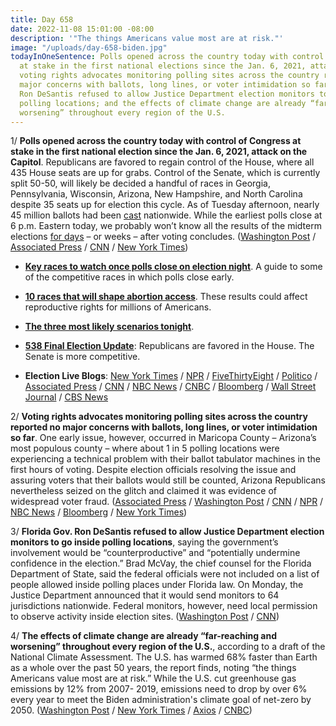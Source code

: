```yaml
---
title: Day 658
date: 2022-11-08 15:01:00 -08:00
description: '"The things Americans value most are at risk."'
image: "/uploads/day-658-biden.jpg"
todayInOneSentence: Polls opened across the country today with control of Congress
  at stake in the first national elections since the Jan. 6, 2021, attack on the Capitol;
  voting rights advocates monitoring polling sites across the country reported no
  major concerns with ballots, long lines, or voter intimidation so far; Florida Gov.
  Ron DeSantis refused to allow Justice Department election monitors to go inside
  polling locations; and the effects of climate change are already “far-reaching and
  worsening” throughout every region of the U.S.
---
```


1/ **Polls opened across the country today with control of Congress at stake in the first national election since the Jan. 6, 2021, attack on the Capitol**. Republicans are favored to regain control of the House, where all 435 House seats are up for grabs. Control of the Senate, which is currently split 50-50, will likely be decided a handful of races in Georgia, Pennsylvania, Wisconsin, Arizona, New Hampshire, and North Carolina despite 35 seats up for election this cycle. As of Tuesday afternoon, nearly 45 million ballots had been [cast](https://www.nbcnews.com/politics/2022-elections/early-vote) nationwide. While the earliest polls close at 6 p.m. Eastern today, we probably won’t know all the results of the midterm elections [for days](https://www.axios.com/2022/11/07/midterm-election-results-battleground-states) – or weeks – after voting concludes. ([Washington Post](https://www.washingtonpost.com/politics/2022/11/08/election-live-results-updates-2022/) / [Associated Press](https://apnews.com/article/2022-midterm-elections-congress-b8394711a1b0550da394ed06b32263d3) / [CNN](https://www.cnn.com/2022/11/08/politics/midterm-election-results-recap/index.html) / [New York Times](https://www.nytimes.com/live/2022/11/08/us/election-midterms))

* **[Key races to watch once polls close on election night](https://www.nbcnews.com/politics/2022-election/early-bellwethers-key-races-watch-polls-close-election-night-rcna55823)**. A guide to some of the competitive races in which polls close early.

* **[10 races that will shape abortion access](https://www.politico.com/news/2022/11/08/10-races-that-will-shape-abortion-access-in-the-states-00065521)**. These results could affect reproductive rights for millions of Americans.

* **[The three most likely scenarios tonight](https://www.cookpolitical.com/analysis/national/national-politics/three-most-likely-scenarios-tuesday)**.

* **[538 Final Election Update](https://fivethirtyeight.com/features/final-2022-election-forecast/)**: Republicans are favored in the House. The Senate is more competitive.

* **Election Live Blogs**: [New York Times](https://www.nytimes.com/live/2022/11/08/us/election-midterms) / [NPR](https://www.npr.org/live-updates/midterm-election-results-2022-11-08) / [FiveThirtyEight](https://fivethirtyeight.com/live-blog/2022-midterm-election/) / [Politico](https://www.politico.com/news/2022/11/08/politico-election-night-midterm-00065538) / [Associated Press](https://apnews.com/article/2022-midterm-elections-live-updates-896439f8b5fe09824d8f6cd98580a051) / [CNN](https://www.cnn.com/politics/live-news/midterm-election-results-livestream-voting-11-08-2022/index.html) / [NBC News](https://www.nbcnews.com/politics/2022-election/live-blog/elections-2022-live-updates-rcna55757) / [CNBC](https://www.cnbc.com/2022/11/08/midterm-elections-2022-live-updates.html) / [Bloomberg](https://www.bloomberg.com/news/articles/2022-11-08/elections-latest-polls-open-with-senate-control-up-for-grabs?srnd=premium) / [Wall Street Journal](https://www.wsj.com/livecoverage/election-midterms-2022) / [CBS News](https://www.cbsnews.com/live-updates/elections-2022-results-senate-control-democrats-republicans-2022-11-08/)

2/ **Voting rights advocates monitoring polling sites across the country reported no major concerns with ballots, long lines, or voter intimidation so far**. One early issue, however, occurred in Maricopa County – Arizona’s most populous county – where about 1 in 5 polling locations were experiencing a technical problem with their ballot tabulator machines in the first hours of voting. Despite election officials resolving the issue and assuring voters that their ballots would still be counted, Arizona Republicans nevertheless seized on the glitch and claimed it was evidence of widespread voter fraud. ([Associated Press](https://apnews.com/article/2022-midterm-elections-voting-909279666c18777c44a9fad6754f3de7) / [Washington Post](https://www.washingtonpost.com/politics/2022/11/08/voting-ballots-election-lawsuits/) / [CNN](https://www.cnn.com/2022/11/08/politics/voting-election-day-lawsuits-2022/index.html) / [NPR](https://www.npr.org/2022/11/08/1135179319/maricopa-county-polling-places-voting-machine-issues) / [NBC News](https://www.nbcnews.com/politics/2022-election/live-blog/elections-2022-live-updates-rcna55757#rcrd6714) / [Bloomberg](https://www.bloomberg.com/news/articles/2022-11-08/dominion-voting-machines-in-arizona-new-jersey-malfunction-gop-cries-foul?srnd=premium&sref=MIBMEEoj) / [New York Times](https://www.nytimes.com/live/2022/11/08/us/voting-polls-ballots))

3/ **Florida Gov. Ron DeSantis refused to allow Justice Department election monitors to go inside polling locations**, saying the government’s involvement would be “counterproductive” and “potentially undermine confidence in the election.” Brad McVay, the chief counsel for the Florida Department of State, said the federal officials were not included on a list of people allowed inside polling places under Florida law. On Monday, the Justice Department announced that it would send monitors to 64 jurisdictions nationwide. Federal monitors, however, need local permission to observe activity inside election sites. ([Washington Post](https://www.washingtonpost.com/politics/2022/11/08/justice-department-monitors-florida-desantis/) / [CNN](https://www.cnn.com/2022/11/08/politics/florida-justice-department/index.html))

4/ **The effects of climate change are already “far-reaching and worsening” throughout every region of the U.S.**, according to a draft of the National Climate Assessment. The U.S. has warmed 68% faster than Earth as a whole over the past 50 years, the report finds, noting “the things Americans value most are at risk.” While the U.S. cut greenhouse gas emissions by 12% from 2007- 2019, emissions need to drop by over 6% every year to meet the Biden administration's climate goal of net-zero by 2050. ([Washington Post](https://www.washingtonpost.com/climate-environment/2022/11/07/cop27-climate-change-report-us/) / [New York Times](https://www.nytimes.com/2022/11/08/climate/national-climate-assessment.html) / [Axios](https://www.axios.com/2022/11/08/us-climate-change-report-emissions-cop) / [CNBC](https://www.cnbc.com/2022/11/08/climate-change-threatens-things-americans-value-most-govt-report.html))